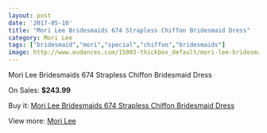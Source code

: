 ```yaml
---
layout: post
date: '2017-05-10'
title: "Mori Lee Bridesmaids 674 Strapless Chiffon Bridesmaid Dress"
category: Mori Lee
tags: ["bridesmaid","mori","special","chiffon","bridesmaids"]
image: http://www.eudances.com/15003-thickbox_default/mori-lee-bridesmaids-674-strapless-chiffon-bridesmaid-dress.jpg
---
```

Mori Lee Bridesmaids 674 Strapless Chiffon Bridesmaid Dress

On Sales: **$243.99**
<a href="https://www.eudances.com/en/mori-lee/4462-mori-lee-bridesmaids-674-strapless-chiffon-bridesmaid-dress.html"><amp-img layout="responsive" width="600" height="600" src="//www.eudances.com/15003-thickbox_default/mori-lee-bridesmaids-674-strapless-chiffon-bridesmaid-dress.jpg" alt="Mori Lee Bridesmaids 674 Strapless Chiffon Bridesmaid Dress 0" /></a>
<a href="https://www.eudances.com/en/mori-lee/4462-mori-lee-bridesmaids-674-strapless-chiffon-bridesmaid-dress.html"><amp-img layout="responsive" width="600" height="600" src="//www.eudances.com/15004-thickbox_default/mori-lee-bridesmaids-674-strapless-chiffon-bridesmaid-dress.jpg" alt="Mori Lee Bridesmaids 674 Strapless Chiffon Bridesmaid Dress 1" /></a>

Buy it: [Mori Lee Bridesmaids 674 Strapless Chiffon Bridesmaid Dress](https://www.eudances.com/en/mori-lee/4462-mori-lee-bridesmaids-674-strapless-chiffon-bridesmaid-dress.html "Mori Lee Bridesmaids 674 Strapless Chiffon Bridesmaid Dress")

View more: [Mori Lee](https://www.eudances.com/en/65-mori-lee "Mori Lee")